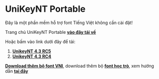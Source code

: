 # UniKeyNT Portable

Đây là một phần mềm hỗ trợ font Tiếng Việt không cần cài đặt!

Trang chủ UniKeyNT Portable **[vào đây tải về](https://www.unikey.org/download.html)**

Hoặc bấm vào link dưới đây để tải:
1. **[UnikeyNT 4.3 RC5](https://bsthanh-my.sharepoint.com/:f:/g/personal/0914678254_bsthanh_tk/EpuCtzay3pVMkk5d3vF5fNMBiApYIOFfh9XrTGEMf1AjJw?e=Qmd9Kh)**
2. **[UnikeyNT 4.3 RC4](https://bsthanh-my.sharepoint.com/:f:/g/personal/0914678254_bsthanh_tk/EpuCtzay3pVMkk5d3vF5fNMBiApYIOFfh9XrTGEMf1AjJw?e=cWMq65)**

**[Download thêm bộ font VNI](https://bsthanh-my.sharepoint.com/:u:/g/personal/laptopxiaomi_bsthanh_tk/EUC1GiUdca9Ijzr9bnyC96cBwWnrPNzdDVWqoLS4LB-j0g?e=zgDbnW)**, download thêm bộ **[font học trò](https://bsthanh-my.sharepoint.com/:u:/g/personal/laptopxiaomi_bsthanh_tk/EerJY7VHQvpOiIXq-KGCNWYB4Fz8r3fHK3OCctzVk4jkUQ?e=3FahVn)**, xem hướng dẫn **[tại đây](https://download.vn/cach-cai-them-font-vao-may-tinh-de-dung-unikey-7266)**
